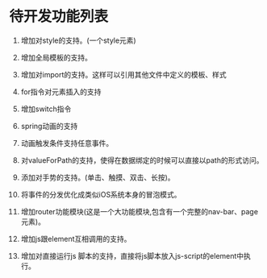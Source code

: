 # 待开发功能列表

1. 增加对style的支持。(一个style元素)

2. 增加全局模板的支持。

3. 增加对import的支持。这样可以引用其他文件中定义的模板、样式

4. for指令对元素插入的支持

5. 增加switch指令

6. spring动画的支持

7. 动画触发条件支持任意事件。

8. 对valueForPath的支持，使得在数据绑定的时候可以直接以path的形式访问。

9. 添加对手势的支持。(单击、触摸、双击、长按)。

10. 将事件的分发优化成类似iOS系统本身的冒泡模式。

11. 增加router功能模块(这是一个大功能模块,包含有一个完整的nav-bar、page元素)。

12. 增加js跟element互相调用的支持。

13. 增加对直接运行js 脚本的支持，直接将js脚本放入js-script的element中执行。

     
